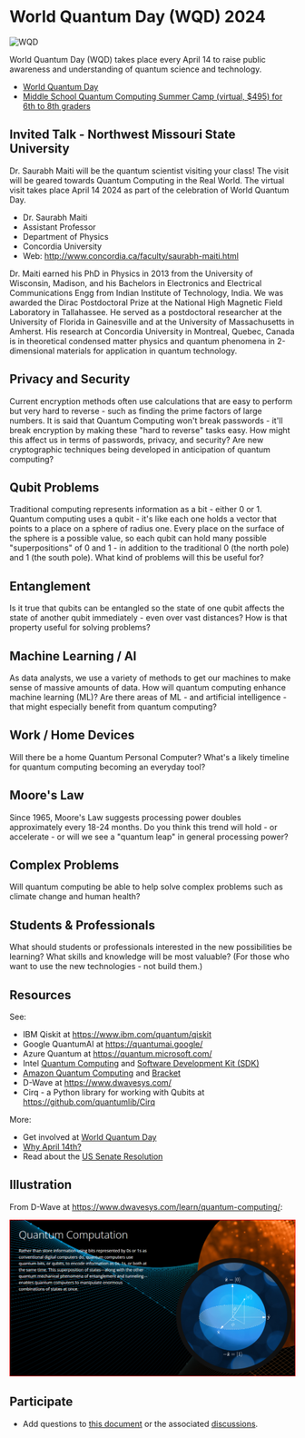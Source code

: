# World Quantum Day (WQD) 2024

![WQD](https://worldquantumday.org/wp-content/uploads/2023/03/logo_WQD_black.png)

World Quantum Day (WQD) takes place every April 14 to raise public awareness and understanding of quantum science and technology. 

- [World Quantum Day](https://worldquantumday.org/)
- [Middle School Quantum Computing Summer Camp (virtual, $495) for 6th to 8th graders](https://www.qubitbyqubit.org/middle-school-camp)

## Invited Talk - Northwest Missouri State University

Dr. Saurabh Maiti will be the quantum scientist visiting your class! 
The visit will be geared towards Quantum Computing in the Real World. 
The virtual visit takes place April 14 2024 as part of the celebration of World Quantum Day. 

- Dr. Saurabh Maiti
- Assistant Professor
- Department of Physics
- Concordia University
- Web: <http://www.concordia.ca/faculty/saurabh-maiti.html>

Dr. Maiti earned his PhD in Physics in 2013 from the University of Wisconsin, Madison, and 
his Bachelors in Electronics and Electrical Communications Engg from Indian Institute of Technology, India.
We was awarded the Dirac Postdoctoral Prize at the National High Magnetic Field Laboratory in Tallahassee.
He served as a postdoctoral researcher at the University of Florida in Gainesville and at the University of Massachusetts in Amherst.
His research at Concordia University in Montreal, Quebec, Canada is in theoretical condensed matter physics and quantum phenomena in 2-dimensional materials for application in quantum technology.

## Privacy and Security

Current encryption methods often use calculations that are easy to perform but very hard to reverse - such as finding the prime factors of large numbers.
It is said that Quantum Computing won't break passwords - it'll break encryption by making these "hard to reverse" tasks easy.
How might this affect us in terms of passwords, privacy, and security? Are new cryptographic techniques being developed in anticipation of quantum computing?

## Qubit Problems

Traditional computing represents information as a bit - either 0 or 1. Quantum computing uses a qubit - it's like each one holds a vector that points to a place on a sphere of radius one.
Every place on the surface of the sphere is a possible value, so each qubit can hold many possible "superpositions" of 0 and 1 - in addition to the traditional 0 (the north pole) and 1 (the south pole). 
What kind of problems will this be useful for? 

## Entanglement

Is it true that qubits can be entangled so the state of one qubit affects the state of another qubit immediately - even over vast distances? 
How is that property useful for solving problems? 

## Machine Learning / AI

As data analysts, we use a variety of methods to get our machines to make sense of massive amounts of data.
How will quantum computing enhance machine learning (ML)? Are there areas of ML - and artificial intelligence - that might especially benefit from quantum computing?

## Work / Home Devices

Will there be a home Quantum Personal Computer?  What's a likely timeline for quantum computing becoming an everyday tool?

## Moore's Law

Since 1965, Moore's Law suggests processing power doubles approximately every 18-24 months.
Do you think this trend will hold - or accelerate - or will we see a "quantum leap" in general processing power?

## Complex Problems

Will quantum computing be able to help solve complex problems such as climate change and human health?

## Students & Professionals

What should students or professionals interested in the new possibilities be learning? What skills and knowledge will be most valuable?
(For those who want to use the new technologies - not build them.)

## Resources

See:

- IBM Qiskit at <https://www.ibm.com/quantum/qiskit>
- Google QuantumAI at <https://quantumai.google/>
- Azure Quantum at <https://quantum.microsoft.com/>
- Intel [Quantum Computing](https://www.intel.com/content/www/us/en/research/quantum-computing.html) and [Software Development Kit (SDK)](https://www.intel.com/content/www/us/en/developer/tools/quantum-sdk/overview.html)
- [Amazon Quantum Computing](https://aws.amazon.com/what-is/quantum-computing/) and [Bracket](https://aws.amazon.com/braket/)
- D-Wave at <https://www.dwavesys.com/>
- Cirq - a Python library for working with Qubits at <https://github.com/quantumlib/Cirq>

More:

- Get involved at [World Quantum Day](https://worldquantumday.org/)
- [Why April 14th?](https://worldquantumday.org/why-april-14/)
- Read about the [US Senate Resolution](https://worldquantumday.org/the-usa-senate-has-approved-a-resolution-supporting-the-world-quantum-day/)

## Illustration

From D-Wave at <https://www.dwavesys.com/learn/quantum-computing/>:

![D-Wave Quantum Computation](images/DWave-QuantumComputation.png)

## Participate

- Add questions to [this document](https://github.com/denisecase/world-quantum-day-2024) or the associated [discussions](https://github.com/denisecase/world-quantum-day-2024/discussions).
